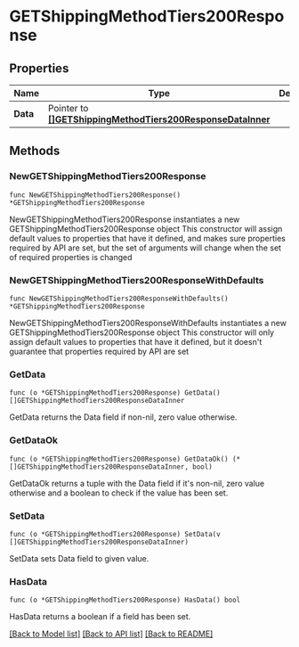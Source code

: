 # GETShippingMethodTiers200Response

## Properties

Name | Type | Description | Notes
------------ | ------------- | ------------- | -------------
**Data** | Pointer to [**[]GETShippingMethodTiers200ResponseDataInner**](GETShippingMethodTiers200ResponseDataInner.md) |  | [optional] 

## Methods

### NewGETShippingMethodTiers200Response

`func NewGETShippingMethodTiers200Response() *GETShippingMethodTiers200Response`

NewGETShippingMethodTiers200Response instantiates a new GETShippingMethodTiers200Response object
This constructor will assign default values to properties that have it defined,
and makes sure properties required by API are set, but the set of arguments
will change when the set of required properties is changed

### NewGETShippingMethodTiers200ResponseWithDefaults

`func NewGETShippingMethodTiers200ResponseWithDefaults() *GETShippingMethodTiers200Response`

NewGETShippingMethodTiers200ResponseWithDefaults instantiates a new GETShippingMethodTiers200Response object
This constructor will only assign default values to properties that have it defined,
but it doesn't guarantee that properties required by API are set

### GetData

`func (o *GETShippingMethodTiers200Response) GetData() []GETShippingMethodTiers200ResponseDataInner`

GetData returns the Data field if non-nil, zero value otherwise.

### GetDataOk

`func (o *GETShippingMethodTiers200Response) GetDataOk() (*[]GETShippingMethodTiers200ResponseDataInner, bool)`

GetDataOk returns a tuple with the Data field if it's non-nil, zero value otherwise
and a boolean to check if the value has been set.

### SetData

`func (o *GETShippingMethodTiers200Response) SetData(v []GETShippingMethodTiers200ResponseDataInner)`

SetData sets Data field to given value.

### HasData

`func (o *GETShippingMethodTiers200Response) HasData() bool`

HasData returns a boolean if a field has been set.


[[Back to Model list]](../README.md#documentation-for-models) [[Back to API list]](../README.md#documentation-for-api-endpoints) [[Back to README]](../README.md)


